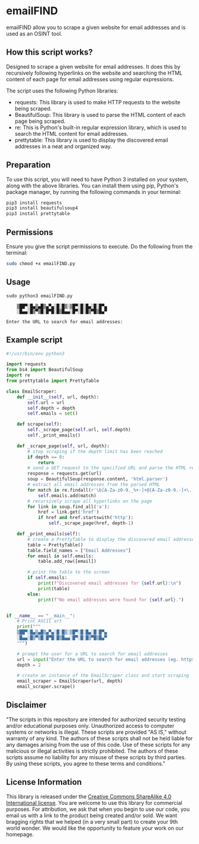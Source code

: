 # emailFIND
emailFIND allow you to scrape a given website for email addresses and is used as an OSINT tool.

## How this script works?

Designed to scrape a given website for email addresses. It does this by recursively following hyperlinks on the website and searching the HTML content of each page for email addresses using regular expressions.

The script uses the following Python libraries:

- requests: This library is used to make HTTP requests to the website being scraped.
- BeautifulSoup: This library is used to parse the HTML content of each page being scraped.
- re: This is Python's built-in regular expression library, which is used to search the HTML content for email addresses.
- prettytable: This library is used to display the discovered email addresses in a neat and organized way.

## Preparation

To use this script, you will need to have Python 3 installed on your system, along with the above libraries.
You can install them using pip, Python's package manager, by running the following commands in your terminal:

```bash
pip3 install requests
pip3 install beautifulsoup4
pip3 install prettytable
```

## Permissions

Ensure you give the script permissions to execute. Do the following from the terminal:
```bash
sudo chmod +x emailFIND.py
```

## Usage
```
sudo python3 emailFIND.py

    ▒██▀░█▄▒▄█▒▄▀▄░█░█▒░▒█▀░█░█▄░█░█▀▄
    ░█▄▄░█▒▀▒█░█▀█░█▒█▄▄░█▀░█░█▒▀█▒█▄▀

Enter the URL to search for email addresses:
```

## Example script
```python
#!/usr/bin/env python3

import requests
from bs4 import BeautifulSoup
import re
from prettytable import PrettyTable

class EmailScraper:
    def __init__(self, url, depth):
        self.url = url
        self.depth = depth
        self.emails = set()

    def scrape(self):
        self._scrape_page(self.url, self.depth)
        self._print_emails()

    def _scrape_page(self, url, depth):
        # stop scraping if the depth limit has been reached
        if depth == 0:
            return
        # send a GET request to the specified URL and parse the HTML response
        response = requests.get(url)
        soup = BeautifulSoup(response.content, 'html.parser')
        # extract all email addresses from the parsed HTML
        for match in re.findall(r'\b[A-Za-z0-9._%+-]+@[A-Za-z0-9.-]+\.[A-Z|a-z]{2,}\b', str(soup)):
            self.emails.add(match)
        # recursively scrape all hyperlinks on the page
        for link in soup.find_all('a'):
            href = link.get('href')
            if href and href.startswith('http'):
                self._scrape_page(href, depth-1)

    def _print_emails(self):
        # create a PrettyTable to display the discovered email addresses
        table = PrettyTable()
        table.field_names = ["Email Addresses"]
        for email in self.emails:
            table.add_row([email])

        # print the table to the screen
        if self.emails:
            print(f"Discovered email addresses for {self.url}:\n")
            print(table)
        else:
            print(f"No email addresses were found for {self.url}.")


if __name__ == "__main__":
    # Print ASCII art
    print("""
    ▒██▀░█▄▒▄█▒▄▀▄░█░█▒░▒█▀░█░█▄░█░█▀▄
    ░█▄▄░█▒▀▒█░█▀█░█▒█▄▄░█▀░█░█▒▀█▒█▄▀
    """)

    # prompt the user for a URL to search for email addresses
    url = input("Enter the URL to search for email addresses (eg. https://www.domain.com): ")
    depth = 2

    # create an instance of the EmailScraper class and start scraping
    email_scraper = EmailScraper(url, depth)
    email_scraper.scrape()
```

## Disclaimer
"The scripts in this repository are intended for authorized security testing and/or educational purposes only. Unauthorized access to computer systems or networks is illegal. These scripts are provided "AS IS," without warranty of any kind. The authors of these scripts shall not be held liable for any damages arising from the use of this code. Use of these scripts for any malicious or illegal activities is strictly prohibited. The authors of these scripts assume no liability for any misuse of these scripts by third parties. By using these scripts, you agree to these terms and conditions."

## License Information

This library is released under the [Creative Commons ShareAlike 4.0 International license](https://creativecommons.org/licenses/by-sa/4.0/). You are welcome to use this library for commercial purposes. For attribution, we ask that when you begin to use our code, you email us with a link to the product being created and/or sold. We want bragging rights that we helped (in a very small part) to create your 9th world wonder. We would like the opportunity to feature your work on our homepage.
